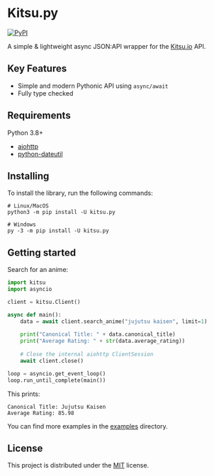 # Kitsu.py
[![PyPI](https://badge.fury.io/py/kitsu.py.svg)](https://pypi.org/project/kitsu.py)

A simple & lightweight async JSON:API wrapper for the [Kitsu.io](https://kitsu.io) API.

## Key Features
* Simple and modern Pythonic API using `async/await`
* Fully type checked

## Requirements

Python 3.8+
* [aiohttp](https://pypi.org/project/aiohttp/)
* [python-dateutil](https://pypi.org/project/aiohttp/)

## Installing
To install the library, run the following commands:
```shell
# Linux/MacOS
python3 -m pip install -U kitsu.py

# Windows
py -3 -m pip install -U kitsu.py
```

## Getting started

Search for an anime:
```python
import kitsu
import asyncio

client = kitsu.Client()

async def main():
    data = await client.search_anime("jujutsu kaisen", limit=1)
    
    print("Canonical Title: " + data.canonical_title)
    print("Average Rating: " + str(data.average_rating))
    
    # Close the internal aiohttp ClientSession
    await client.close()

loop = asyncio.get_event_loop()
loop.run_until_complete(main())
```
This prints:
```
Canonical Title: Jujutsu Kaisen
Average Rating: 85.98
```
You can find more examples in the [examples](https://github.com/MrArkon/kitsu.py/tree/master/examples/) directory.

## License

This project is distributed under the [MIT](https://github.com/MrArkon/kitsu.py/blob/master/LICENSE.txt) license.
